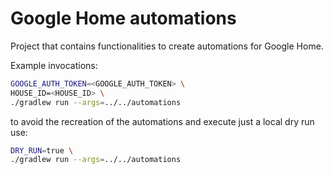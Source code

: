 
# Google Home automations

Project that contains functionalities to create automations for Google Home.

Example invocations:

```bash
GOOGLE_AUTH_TOKEN=<GOOGLE_AUTH_TOKEN> \
HOUSE_ID=<HOUSE_ID> \
./gradlew run --args=../../automations
```

to avoid the recreation of the automations and execute just a local dry run use:

```bash
DRY_RUN=true \
./gradlew run --args=../../automations
```
